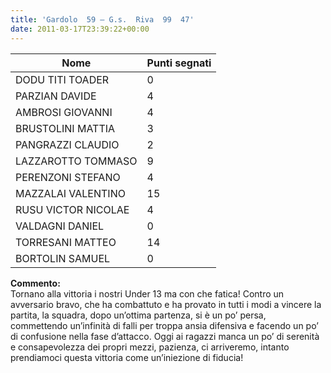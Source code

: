 ```yaml
---
title: 'Gardolo  59 – G.s.  Riva  99  47'
date: 2011-03-17T23:39:22+00:00
---
```

| **Nome** | **Punti segnati** |
| -------- | ----------------- |
| DODU TITI TOADER | 0 |
| PARZIAN DAVIDE | 4 |
| AMBROSI GIOVANNI | 4 |
| BRUSTOLINI MATTIA | 3 |
| PANGRAZZI CLAUDIO | 2 |
| LAZZAROTTO TOMMASO | 9 |
| PERENZONI STEFANO | 4 |
| MAZZALAI VALENTINO | 15 |
| RUSU VICTOR NICOLAE | 4 |
| VALDAGNI DANIEL | 0 |
| TORRESANI MATTEO | 14 |
| BORTOLIN SAMUEL | 0 |

**Commento:**  
Tornano alla vittoria i nostri Under 13 ma con che fatica! Contro un avversario bravo, che ha combattuto e ha provato in tutti i modi a vincere la partita, la squadra, dopo un’ottima partenza, si è un po’ persa, commettendo un’infinità di falli per troppa ansia difensiva e facendo un po’ di confusione nella fase d’attacco. Oggi ai ragazzi manca un po’ di serenità e consapevolezza dei propri mezzi, pazienza, ci arriveremo, intanto prendiamoci questa vittoria come un’iniezione di fiducia!